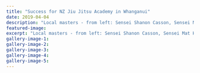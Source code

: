 ```yaml
---
title: "Success for NZ Jiu Jitsu Academy in Whanganui"
date: 2019-04-04
description: "Local masters - from left: Sensei Shanon Casson, Sensei Mat Hanna (current comp winner) & Sensei Damian Takarangi..."
featured-image: 
excerpt: "Local masters - from left: Sensei Shanon Casson, Sensei Mat Hanna (current competition winner), and Sensei Damian Takarangi."
gallery-image-1: 
gallery-image-2: 
gallery-image-3: 
gallery-image-4: 
gallery-image-5: 
---
```

